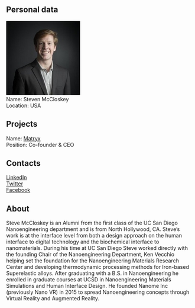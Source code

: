 ## Personal data
![stevem mcclockey photo](photo/steven_mccloskey.jpg)  
Name:   Steven McCloskey  
Location: USA    
## Projects 
Name: [Matryx](../projects/matryx.md)  
Position: Co-founder & CEO     
## Contacts
[LinkedIn](https://www.linkedin.com/in/stevenmccloskey/)    
[Twitter](https://twitter.com/StevenMcCloskey)   
[Facebook](https://www.facebook.com/stevenmccloskey) 
## About
Steve McCloskey is an Alumni from the first class of the UC San Diego Nanoengineering department and is from North Hollywood, CA. Steve’s work is at the interface level from both a design approach on the human interface to digital technology and the biochemical interface to nanomaterials. During his time at UC San Diego Steve worked directly with the founding Chair of the Nanoengineering Department, Ken Vecchio helping set the foundation for the Nanoengineering Materials Research Center and developing thermodynamic processing methods for Iron-based Superelastic alloys. After graduating with a B.S. in Nanoengineering he enrolled in graduate courses at UCSD in Nanoengineering Materials Simulations and Human Interface Design. He founded Nanome Inc (previously Nano VR) in 2015 to spread Nanoengineering concepts through Virtual Reality and Augmented Reality.
